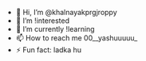 - 👋 Hi, I’m @khalnayakprgjroppy
- 👀 I’m !interested 
- 🌱 I’m currently !learning
- 📫 How to reach me 00__yashuuuuu_
- ⚡ Fun fact: ladka hu

<!---
khalnayakprgjroppy/khalnayakprgjroppy is a ✨ special ✨ repository because its `README.md` (this file) appears on your GitHub profile.
You can click the Preview link to take a look at your changes.
--->
